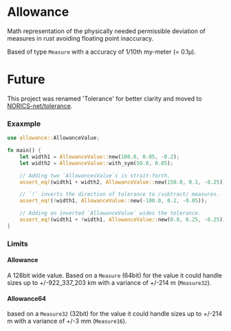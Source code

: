 # Allowance 

Math representation of the physically needed permissible deviation of measures in rust avoiding floating point 
inaccuracy.  

Based of type `Measure` with a accuracy of 1/10th my-meter (= 0.1μ).

# Future

This project was renamed 'Tolerance' for better clarity and moved to [NORICS-net/tolerance](https://github.com/NORICS-net/tolerance/). 


### Exaxmple
```rust
use allowance::AllowanceValue;

fn main() {
    let width1 = AllowanceValue::new(100.0, 0.05, -0.2);
    let width2 = AllowanceValue::with_sym(50.0, 0.05);

    // Adding two `AllowancesValue`s is strait-forth.
    assert_eq!(width1 + width2, AllowanceValue::new(150.0, 0.1, -0.25));

    // `!` inverts the direction of tolerance to /subtract/ measures.
    assert_eq!(!width1, AllowanceValue::new(-100.0, 0.2, -0.05));

    // Adding an inverted `AllowanceValue` wides the tolerance.
    assert_eq!(width1 + !width1, AllowanceValue::new(0.0, 0.25, -0.25));
}
```

### Limits 

#### Allowance

A 128bit wide value. Based on a `Measure` (64bit) for the value it could handle sizes up to +/-922_337_203 km 
with a variance of +/-214 m (`Measure32`). 

#### Allowance64

based on a `Measure32` (32bit) for the value it could handle sizes up to +/-214 m
with a variance of +/-3 mm (`Measure16`). 
